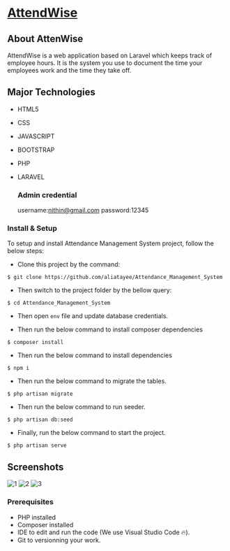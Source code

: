 <p align="center"><a href="https://ams.aliatayee.com" target="_blank"><h1>AttendWise</h1></a></p>

## About AttenWise

AttendWise is a web application based on Laravel which keeps track of employee hours. It is the system you use to document the time your employees work and the time they take off.

## Major Technologies
- HTML5
- CSS
- JAVASCRIPT
- BOOTSTRAP
- PHP
- LARAVEL


  ### Admin credential
    username:nithin@gmail.com
    password:12345


### Install & Setup

To setup and install Attendance Management System project, follow the below steps:
- Clone this project by the command: 

```
$ git clone https://github.com/aliatayee/Attendance_Management_System
```

- Then switch to the project folder by the bellow query:

```
$ cd Attendance_Management_System
```

- Then open ```env``` file and update database credentials.

- Then run the below command to install composer dependencies

```
$ composer install
```

- Then run the below command to install dependencies

```
$ npm i
```
- Then run the below command to migrate the tables.

```
$ php artisan migrate 
```
- Then run the below command to run seeder.

```
$ php artisan db:seed 
```

- Finally, run the below command to start the project.

```
$ php artisan serve
```

## Screenshots
![1](https://i.postimg.cc/V6386Htd/Whats-App-Image-2025-05-13-at-23-05-37-5d6547b3.jpg)
![2](https://i.postimg.cc/nzsxntCy/Whats-App-Image-2025-05-13-at-23-06-24-1747a574.jpg)
![3](https://i.postimg.cc/vm2MRmH7/Whats-App-Image-2025-05-13-at-23-07-31-fcbfaa8f.jpg)


### Prerequisites
- PHP installed
- Composer installed
- IDE to edit and run the code (We use Visual Studio Code 🔥).
- Git to versionning your work.



